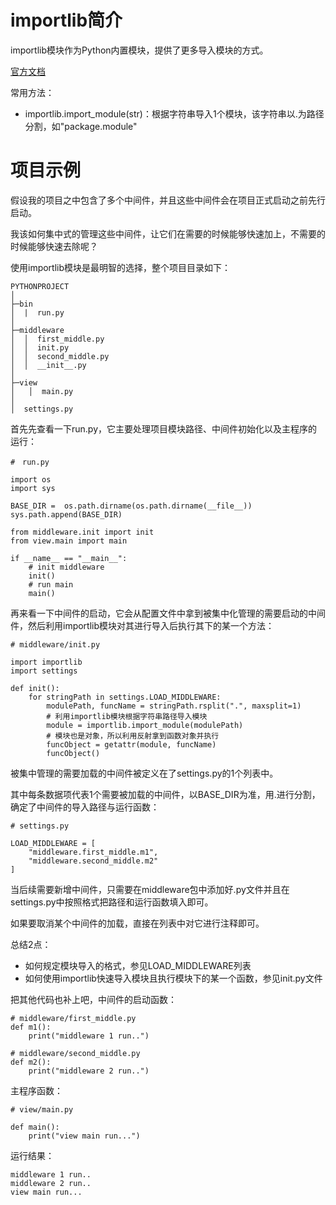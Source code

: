 # importlib简介

importlib模块作为Python内置模块，提供了更多导入模块的方式。

[官方文档](https://docs.python.org/zh-cn/3.6/library/importlib.html)

常用方法：

- importlib.import_module(str)：根据字符串导入1个模块，该字符串以.为路径分割，如"package.module"





# 项目示例

假设我的项目之中包含了多个中间件，并且这些中间件会在项目正式启动之前先行启动。

我该如何集中式的管理这些中间件，让它们在需要的时候能够快速加上，不需要的时候能够快速去除呢？

使用importlib模块是最明智的选择，整个项目目录如下：

```
PYTHONPROJECT
│
├─bin
│  |  run.py
│
├─middleware
│  │  first_middle.py
│  │  init.py
│  │  second_middle.py
│  │  __init__.py
│
├─view
│   │  main.py
│  
│  settings.py
```

首先先查看一下run.py，它主要处理项目模块路径、中间件初始化以及主程序的运行：

```
#　run.py

import os
import sys

BASE_DIR =  os.path.dirname(os.path.dirname(__file__))
sys.path.append(BASE_DIR)

from middleware.init import init
from view.main import main

if __name__ == "__main__":
    # init middleware
    init()
    # run main
    main()
```

再来看一下中间件的启动，它会从配置文件中拿到被集中化管理的需要启动的中间件，然后利用importlib模块对其进行导入后执行其下的某一个方法：

```
# middleware/init.py

import importlib
import settings

def init():
    for stringPath in settings.LOAD_MIDDLEWARE:
        modulePath, funcName = stringPath.rsplit(".", maxsplit=1)
        # 利用importlib模块根据字符串路径导入模块
        module = importlib.import_module(modulePath)
        # 模块也是对象，所以利用反射拿到函数对象并执行
        funcObject = getattr(module, funcName)
        funcObject()
```

被集中管理的需要加载的中间件被定义在了settings.py的1个列表中。

其中每条数据项代表1个需要被加载的中间件，以BASE_DIR为准，用.进行分割，确定了中间件的导入路径与运行函数：

```
# settings.py

LOAD_MIDDLEWARE = [
    "middleware.first_middle.m1",
    "middleware.second_middle.m2"
]
```

当后续需要新增中间件，只需要在middleware包中添加好.py文件并且在settings.py中按照格式把路径和运行函数填入即可。

如果要取消某个中间件的加载，直接在列表中对它进行注释即可。



总结2点：

- 如何规定模块导入的格式，参见LOAD_MIDDLEWARE列表
- 如何使用importlib快速导入模块且执行模块下的某一个函数，参见init.py文件



把其他代码也补上吧，中间件的启动函数：

```
# middleware/first_middle.py
def m1():
    print("middleware 1 run..")
    
# middleware/second_middle.py
def m2():
    print("middleware 2 run..")
```

主程序函数：

```
# view/main.py

def main():
    print("view main run...")
```



运行结果：

```
middleware 1 run..
middleware 2 run..
view main run...
```

